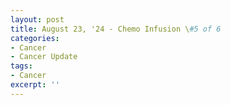 ```yaml
---
layout: post
title: August 23, '24 - Chemo Infusion \#5 of 6
categories:
- Cancer
- Cancer Update
tags:
- Cancer
excerpt: ''
---
```

